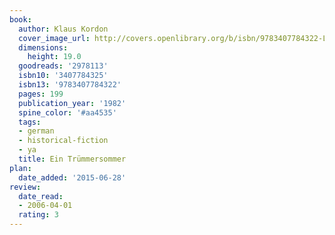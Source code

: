 ```yaml
---
book:
  author: Klaus Kordon
  cover_image_url: http://covers.openlibrary.org/b/isbn/9783407784322-L.jpg
  dimensions:
    height: 19.0
  goodreads: '2978113'
  isbn10: '3407784325'
  isbn13: '9783407784322'
  pages: 199
  publication_year: '1982'
  spine_color: '#aa4535'
  tags:
  - german
  - historical-fiction
  - ya
  title: Ein Trümmersommer
plan:
  date_added: '2015-06-28'
review:
  date_read:
  - 2006-04-01
  rating: 3
---
```

